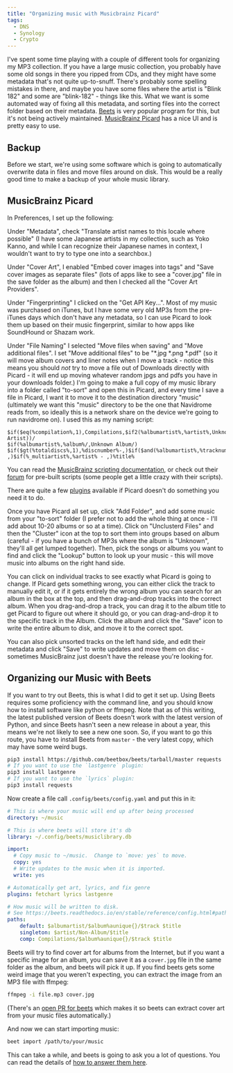 ```yaml
---
title: "Organizing music with Musicbrainz Picard"
tags:
  - DNS
  - Synology
  - Crypto
---
```


I've spent some time playing with a couple of different tools for organizing my MP3 collection.  If you have a large music collection, you probably have some old songs in there you ripped from CDs, and they might have some metadata that's not quite up-to-snuff.  There's probably some spelling mistakes in there, and maybe you have some files where the artist is "Blink 182" and some are "blink-182" - things like this.  What we want is some automated way of fixing all this metadata, and sorting files into the correct folder based on their metadata.  [Beets](http://beets.io/) is very popular program for this, but it's not being actively maintained.  [MusicBrainz Picard](https://picard.musicbrainz.org) has a nice UI and is pretty easy to use.

<!--more-->

## Backup

Before we start, we're using some software which is going to automatically overwrite data in files and move files around on disk.  This would be a really good time to make a backup of your whole music library.

## MusicBrainz Picard

In Preferences, I set up the following:

Under "Metadata", check "Translate artist names to this locale where possible" (I have some Japanese artists in my collection, such as Yoko Kanno, and while I can recognize their Japanese names in context, I wouldn't want to try to type one into a searchbox.)

Under "Cover Art", I enabled "Embed cover images into tags" and "Save cover images as separate files" (lots of apps like to see a "cover.jpg" file in the save folder as the album) and then I checked all the "Cover Art Providers".

Under "Fingerprinting" I clicked on the "Get API Key...".  Most of my music was purchased on iTunes, but I have some very old MP3s from the pre-iTunes days which don't have any metadata, so I can use Picard to look them up based on their music fingerprint, similar to how apps like SoundHound or Shazam work.

Under "File Naming" I selected "Move files when saving" and "Move additional files".  I set "Move additional files" to be "\*.jpg \*.png \*.pdf" (so it will move album covers and liner notes when I move a track - notice this means you should *not* try to move a file out of Downloads directly with Picard - it will end up moving whatever random jpgs and pdfs you have in your downloads folder.)  I'm going to make a full copy of my music library into a folder called "to-sort" and open this in Picard, and every time I save a file in Picard, I want it to move it to the destination directory "music" (ultimately we want this "music" directory to be the one that Navidrome reads from, so ideally this is a network share on the device we're going to run navidrome on).  I used this as my naming script:

```
$if($eq(%compilation%,1),Compilations,$if2(%albumartist%,%artist%,Unknown Artist))/
$if(%albumartist%,%album%/,Unknown Album/)
$if($gt(%totaldiscs%,1),%discnumber%-,)$if($and(%albumartist%,%tracknumber%),$num(%tracknumber%,2) ,)$if(%_multiartist%,%artist% - ,)%title%
```

You can read the [MusicBrainz scripting documentation](https://picard-docs.musicbrainz.org/en/scripting.html), or check out their [forum](https://community.metabrainz.org/t/repository-for-neat-file-name-string-patterns-and-tagger-script-snippets/2786/) for pre-built scripts (some people get a little crazy with their scripts).

There are quite a few [plugins](https://picard.musicbrainz.org/plugins/) available if Picard doesn't do something you need it to do.

Once you have Picard all set up, click "Add Folder", and add some music from your "to-sort" folder (I prefer not to add the whole thing at once - I'll add about 10-20 albums or so at a time).  Click on "Unclusterd Files" and then the "Cluster" icon at the top to sort them into groups based on album (careful - if you have a bunch of MP3s where the album is "Unknown", they'll all get lumped together).  Then, pick the songs or albums you want to find and click the "Lookup" button to look up your music - this will move music into albums on the right hand side.

You can click on individual tracks to see exactly what Picard is going to change.  If Picard gets something wrong, you can either click the track to manually edit it, or if it gets entirely the wrong album you can search for an album in the box at the top, and then drag-and-drop tracks into the correct album.  When you drag-and-drop a track, you can drag it to the album title to get Picard to figure out where it should go, or you can drag-and-drop it to the specific track in the Album.  Click the album and click the "Save" icon to write the entire album to disk, and move it to the correct spot.

You can also pick unsorted tracks on the left hand side, and edit their metadata and click "Save" to write updates and move them on disc - sometimes MusicBrainz just doesn't have the release you're looking for.

## Organizing our Music with Beets

If you want to try out Beets, this is what I did to get it set up.  Using Beets requires some proficiency with the command line, and you should know how to install software like python or ffmpeg.  Note that as of this writing, the latest published version of Beets doesn't work with the latest version of Python, and since Beets hasn't seen a new release in about a year, this means we're not likely to see a new one soon.  So, if you want to go this route, you have to install Beets from `master` - the very latest copy, which may have some weird bugs.

```sh
pip3 install https://github.com/beetbox/beets/tarball/master requests
# If you want to use the `lastgenre` plugin:
pip3 install lastgenre
# If you want to use the `lyrics` plugin:
pip3 install requests
```

Now create a file call `.config/beets/config.yaml` and put this in it:

```yaml
# This is where your music will end up after being processed
directory: ~/music

# This is where beets will store it's db
library: ~/.config/beets/musiclibrary.db

import:
  # Copy music to ~/music.  Change to `move: yes` to move.
  copy: yes
  # Write updates to the music when it is imported.
  write: yes

# Automatically get art, lyrics, and fix genre
plugins: fetchart lyrics lastgenre

# How music will be written to disk.
# See https://beets.readthedocs.io/en/stable/reference/config.html#path-format-config
paths:
    default: $albumartist/$album%aunique{}/$track $title
    singleton: $artist/Non-Album/$title
    comp: Compilations/$album%aunique{}/$track $title
```

Beets will try to find cover art for albums from the Internet, but if you want a specific image for an album, you can save it as a `cover.jpg` file in the same folder as the album, and beets will pick it up.  If you find beets gets some weird image that you weren't expecting, you can extract the image from an MP3 file with ffmpeg:

```sh
ffmpeg -i file.mp3 cover.jpg
```

(There's an [open PR for beets](https://github.com/beetbox/beets/pull/3580) which makes it so beets can extract cover art from your music files automatically.)

And now we can start importing music:

```sh
beet import /path/to/your/music
```

This can take a while, and beets is going to ask you a lot of questions.  You can read the details of [how to answer them here](https://beets.readthedocs.io/en/stable/guides/tagger.html).
